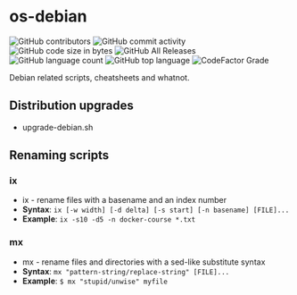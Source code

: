 # os-debian
![GitHub contributors](https://img.shields.io/github/contributors/goranbr/os-debian?color=green)
![GitHub commit activity](https://img.shields.io/github/commit-activity/m/goranbr/os-debian?color=green)
![GitHub code size in bytes](https://img.shields.io/github/languages/code-size/goranbr/os-debian)
![GitHub All Releases](https://img.shields.io/github/downloads/goranbr/os-debian/total)
![GitHub language count](https://img.shields.io/github/languages/count/goranbr/os-debian)
![GitHub top language](https://img.shields.io/github/languages/top/goranbr/os-debian)
![CodeFactor Grade](https://img.shields.io/codefactor/grade/github/goranbr/os-debian/master?label=CodeFactor)

Debian related scripts, cheatsheets and whatnot.

## Distribution upgrades
- upgrade-debian.sh

## Renaming scripts
### ix
- ix - rename files with a basename and an index number
- **Syntax**: `ix [-w width] [-d delta] [-s start] [-n basename] [FILE]...`
- **Example**: `ix -s10 -d5 -n docker-course *.txt`

### mx
- mx - rename files and directories with a sed-like substitute syntax
- **Syntax**: `mx "pattern-string/replace-string" [FILE]...`
- **Example**: `$ mx "stupid/unwise" myfile`

